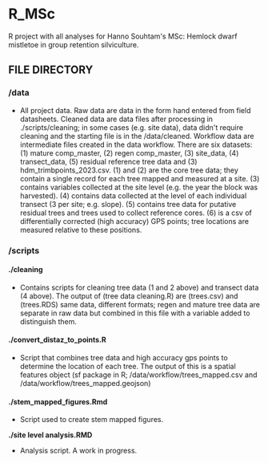 # R_MSc

R project with all analyses for Hanno Souhtam's MSc: Hemlock dwarf mistletoe in group retention silviculture.

## FILE DIRECTORY 

### /data 

-   All project data. Raw data are data in the form hand entered from field datasheets. Cleaned data are data files after processing in ./scripts/cleaning; in some cases (e.g. site data), data didn't require cleaning and the starting file is in the /data/cleaned. Workflow data are intermediate files created in the data workflow. There are six datasets: (1) mature comp_master, (2) regen comp_master, (3) site_data, (4) transect_data, (5) residual reference tree data and (3) hdm_trimbpoints_2023.csv. (1) and (2) are the core tree data; they contain a single record for each tree mapped and measured at a site. (3) contains variables collected at the site level (e.g. the year the block was harvested). (4) contains data collected at the level of each individual transect (3 per site; e.g. slope). (5) contains tree data for putative residual trees and trees used to collect reference cores. (6) is a csv of differentially corrected (high accuracy) GPS points; tree locations are measured relative to these positions.

### /scripts 

#### ./cleaning 

-   Contains scripts for cleaning tree data (1 and 2 above) and transect data (4 above). The output of (tree data cleaning.R) are (trees.csv) and (trees.RDS) same data, different formats; regen and mature tree data are separate in raw data but combined in this file with a variable added to distinguish them.

#### ./convert_distaz_to_points.R 

-   Script that combines tree data and high accuracy gps points to determine the location of each tree. The output of this is a spatial features object (sf package in R; /data/workflow/trees_mapped.csv and /data/workflow/trees_mapped.geojson)

#### ./stem_mapped_figures.Rmd

-   Script used to create stem mapped figures.

**./site level analysis.RMD**

-   Analysis script. A work in progress.
